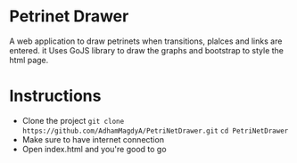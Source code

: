 # Petrinet Drawer

A web application to draw petrinets when transitions, plalces and links are entered. it Uses GoJS library to draw the graphs and bootstrap to style the html page.

# Instructions

* Clone the project
    ```git clone https://github.com/AdhamMagdyA/PetriNetDrawer.git```
    ```cd PetriNetDrawer ```
* Make sure to have internet connection
* Open index.html and you're good to go